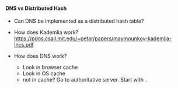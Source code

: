 #### DNS vs Distributed Hash
* Can DNS be implemented as a distributed hash table? 

* How does Kademlia work? https://pdos.csail.mit.edu/~petar/papers/maymounkov-kademlia-lncs.pdf

* How does DNS work?
	* Look in browser cache
	* Look in OS cache
	* not in cache? Go to authoritative server. Start with `.`
